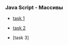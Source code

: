 ### Java Script - Массивы

* [task 1]()

* [task 2](https://codesandbox.io/embed/gifted-snow-stij1?fontsize=14&hidenavigation=1&theme=dark)

* [task 3]